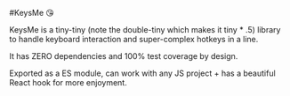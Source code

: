 #KeysMe 😘

KeysMe is a tiny-tiny (note the double-tiny which makes it tiny * .5) 
library to handle keyboard interaction and super-complex hotkeys in a line.

It has ZERO dependencies and 100% test coverage by design.

Exported as a ES module, can work with any JS project + 
has a beautiful React hook for more enjoyment.